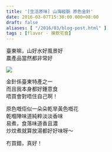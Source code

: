 ```yaml
---
title: '[生活原味] 山海經脈 原色金針'
date: 2016-03-07T15:30:00.000+08:00
draft: false
aliases: [ "/2016/03/blog-post.html" ]
tags : [flavor - 揀飲宅食]
---
```


臺東嘛，山好水好風景好  
農產品當然都非常好  

[![](https://c1.staticflickr.com/1/422/31646406971_67110a90f7_z.jpg)](https://c1.staticflickr.com/1/422/31646406971_67110a90f7_z.jpg)

金針係臺東特產之一  
而且我本身都好鍾意食  
唔買會對唔住自己啊！  
  
原色嘅佢似一朵朵乾旱黃色嘅花  
乾嗰陣味道純粹淡淡香味  
易煮，食落味道香且濃  
炒炆煮就算放湯都好好味呀～  
  
冇買錯，真好！